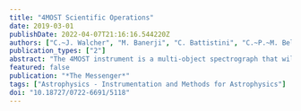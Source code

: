 ```yaml
---
title: "4MOST Scientific Operations"
date: 2019-03-01
publishDate: 2022-04-07T21:16:16.544220Z
authors: ["C.~J. Walcher", "M. Banerji", "C. Battistini", "C.~P.~M. Bell", "O. Bellido-Tirado", "T. Bensby", "J.~M. Bestenlehner", "T. Boller", "J. Brynnel", "A. Casey", "C. Chiappini", "N. Christlieb", "R. Church", "M. -R.~L. Cioni", "S. Croom", "J. Comparat", "L.~J.~M. Davies", "R.~S. de Jong", "T. Dwelly", "H. Enke", "S. Feltzing", "D. Feuillet", "M. Fouesneau", "D. Ford", "S. Frey", "E. Gonzalez-Solares", "A. Gueguen", "L. Howes", "M. Irwin", "J. Klar", "G. Kordopatis", "A. Korn", "M. Krumpe", "I. Kushniruk", "M.~I. Lam", "J. Lewis", "K. Lind", "J. Liske", "J. Loveday", "V. Mainieri", "S. Martell", "G. Matijevic", "R. McMahon", "A. Merloni", "D. Murphy", "F. Niederhofer", "P. Norberg", "A. Pramskiy", "M. Romaniello", "A.~S.~G. Robotham", "F. Rothmaier", "G. Ruchti", "O. Schnurr", "A. Schwope", "S. Smedley", "J. Sorce", "E. Starkenburg", "I. Stilz", "J. Storm", "E. Tempel", "W. -F. Thi", "G. Traven", "M. Valentini", "M. van den Ancker", "N. Walton", "R. Winkler", "C.~C. Worley"]
publication_types: ["2"]
abstract: "The 4MOST instrument is a multi-object spectrograph that will address Galactic and extragalactic science cases simultaneously by observing targets from a large number of different surveys within each science exposure. This parallel mode of operation and the survey nature of 4MOST require some distinct 4MOST- specific operational features within the overall operations model of ESO. The main feature is that the 4MOST Consortium will deliver, not only the instrument, but also contractual services to the user community, which is why 4MOST is also described as a facility. This white paper concentrates on information particularly useful to answering the forthcoming Call for Letters of Intent."
featured: false
publication: "*The Messenger*"
tags: ["Astrophysics - Instrumentation and Methods for Astrophysics"]
doi: "10.18727/0722-6691/5118"
---
```


